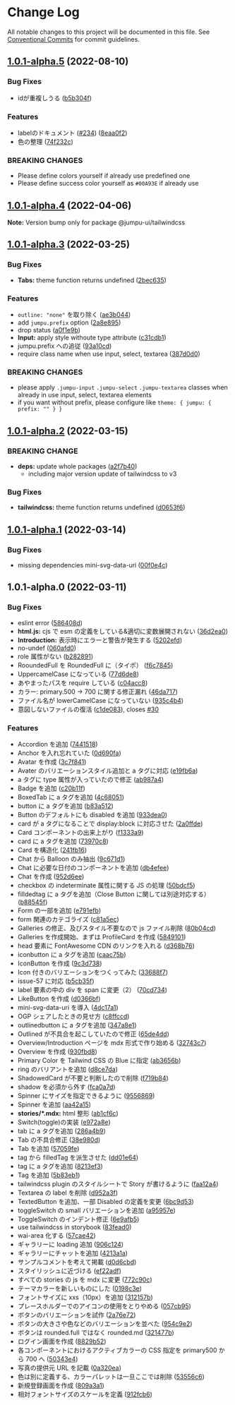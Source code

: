 # Change Log

All notable changes to this project will be documented in this file.
See [Conventional Commits](https://conventionalcommits.org) for commit guidelines.

## [1.0.1-alpha.5](https://github.com/tuqulore/jumpu-ui/compare/v1.0.1-alpha.4...v1.0.1-alpha.5) (2022-08-10)

### Bug Fixes

* idが重複しうる ([b5b304f](https://github.com/tuqulore/jumpu-ui/commit/b5b304febd15a4dcaebfa2854b2004976d85de43))

### Features

* labelのドキュメント ([#234](https://github.com/tuqulore/jumpu-ui/issues/234)) ([8eaa0f2](https://github.com/tuqulore/jumpu-ui/commit/8eaa0f2e75f33f9205498ec5db2483c6e72cdfe9))
* 色の整理 ([74f232c](https://github.com/tuqulore/jumpu-ui/commit/74f232c8f7adfe15e9fe90f77a5566e4c51e8e98))

### BREAKING CHANGES

* Please define colors yourself if already use predefined one
* Please define success color yourself as `#00A93E` if already use

## [1.0.1-alpha.4](https://github.com/tuqulore/jumpu-ui/compare/v1.0.1-alpha.3...v1.0.1-alpha.4) (2022-04-06)

**Note:** Version bump only for package @jumpu-ui/tailwindcss

## [1.0.1-alpha.3](https://github.com/tuqulore/jumpu-ui/compare/v1.0.1-alpha.1...v1.0.1-alpha.3) (2022-03-25)

### Bug Fixes

- **Tabs:** theme function returns undefined ([2bec635](https://github.com/tuqulore/jumpu-ui/commit/2bec63576f86ac9076bbda17fd0877ae663f1e10))

### Features

- `outline: "none"` を取り除く ([ae3b044](https://github.com/tuqulore/jumpu-ui/commit/ae3b0448b6993779439e59290e3ce3095e43bf0b))
- add `jumpu.prefix` option ([2a8e895](https://github.com/tuqulore/jumpu-ui/commit/2a8e8956ba7e394ff02a6fafe3d13d68c68e4de2))
- drop status ([a0f1e9b](https://github.com/tuqulore/jumpu-ui/commit/a0f1e9b49605b3d5751dbfbd5a54767ef11ee08c))
- **Input:** apply style withoute type attribute ([c31cdb1](https://github.com/tuqulore/jumpu-ui/commit/c31cdb130450f6a51fd0a2347c3d627c4c739afb))
- jumpu.prefix への追従 ([93a10cd](https://github.com/tuqulore/jumpu-ui/commit/93a10cd6f04ec4e4b15a7fbf7818a3d0c30a78bc))
- require class name when use input, select, textarea ([387d0d0](https://github.com/tuqulore/jumpu-ui/commit/387d0d01d5b8a39458a5f90de1fb5d01da4c45e0))

### BREAKING CHANGES

- please apply `.jumpu-input` `.jumpu-select` `.jumpu-textarea` classes when already in use input, select, textarea elements
- if you want without prefix, please configure like `theme: { jumpu: { prefix: "" } }`

## [1.0.1-alpha.2](https://github.com/tuqulore/jumpu-ui/compare/v1.0.1-alpha.1...v1.0.1-alpha.2) (2022-03-15)

### BREAKING CHANGE

- **deps:** update whole packages ([a2f7b40](https://github.com/tuqulore/jumpu-ui/commit/a2f7b404b5049f2b950a986209f6b407088ee1a1))
  - including major version update of tailwindcss to v3

### Bug Fixes

- **tailwindcss:** theme function returns undefined ([d0653f6](https://github.com/tuqulore/jumpu-ui/commit/d0653f620b98e342983fff7473d8921370ab93a3))

## [1.0.1-alpha.1](https://github.com/tuqulore/jumpu-ui/compare/v1.0.1-alpha.0...v1.0.1-alpha.1) (2022-03-14)

### Bug Fixes

- missing dependencies mini-svg-data-uri ([00f0e4c](https://github.com/tuqulore/jumpu-ui/commit/00f0e4cdba5a1abaebff76bdde4056133f493492))

## 1.0.1-alpha.0 (2022-03-11)

### Bug Fixes

- eslint error ([586408d](https://github.com/tuqulore/jumpu-ui/commit/586408d3e64f4181588cf1fbdaa560d867b78e36))
- **html.js:** cjs で esm の定義をしている&適切に変数展開されない ([36d2ea0](https://github.com/tuqulore/jumpu-ui/commit/36d2ea06b0ca1419aceddde798201ffad3b9388f))
- **Introduction:** 表示時にエラーと警告が発生する ([5202efd](https://github.com/tuqulore/jumpu-ui/commit/5202efd43c9dcfa5417c0011d23388ef8425aab2))
- no-undef ([060afd0](https://github.com/tuqulore/jumpu-ui/commit/060afd0536105c06225b3c1f04a92a31cdd45b37))
- role 属性がない ([b282891](https://github.com/tuqulore/jumpu-ui/commit/b282891926269b276fc1cb5911f037f508862607))
- RooundedFull を RoundedFull に（タイポ） ([f6c7845](https://github.com/tuqulore/jumpu-ui/commit/f6c7845c550f6b40dd42b9309fd5ce264f085283))
- UppercamelCase になっている ([77d6de8](https://github.com/tuqulore/jumpu-ui/commit/77d6de85f748bfdd52393f74794cb3be76f0afca))
- あやまったパスを require している ([c04acc8](https://github.com/tuqulore/jumpu-ui/commit/c04acc880ab86ffa451ac9d5079786deb47f67a0))
- カラー: primary.500 -> 700 に関する修正漏れ ([46da717](https://github.com/tuqulore/jumpu-ui/commit/46da7179e1f9054d26a911f8b2b47f1e7f2a5764))
- ファイル名が lowerCamelCase になっていない ([935c4b4](https://github.com/tuqulore/jumpu-ui/commit/935c4b4b4c8c6327259ed01ffd86e4ff762d9be6))
- 意図しないファイルの復活 ([c1de083](https://github.com/tuqulore/jumpu-ui/commit/c1de083a4d64f7e84f9c9b3f889806b89815ab9a)), closes [#30](https://github.com/tuqulore/jumpu-ui/issues/30)

### Features

- Accordion を追加 ([7441518](https://github.com/tuqulore/jumpu-ui/commit/7441518580b02cf4632ef160ae7cdd9476181522))
- Anchor を入れ忘れていた ([0d690fa](https://github.com/tuqulore/jumpu-ui/commit/0d690faff25018b109dbd53a8adc8b7d34d98eca))
- Avatar を作成 ([3c7f841](https://github.com/tuqulore/jumpu-ui/commit/3c7f841b61b34d29840842894572cd72a4f2647e))
- Avater のバリエーションスタイル追加と a タグに対応 ([e19fb6a](https://github.com/tuqulore/jumpu-ui/commit/e19fb6afdb6008ec1b6747010cb6be254e0d7810))
- a タグに type 属性が入っていたので修正 ([ab987a4](https://github.com/tuqulore/jumpu-ui/commit/ab987a44beee40736a28321bb0a9f351755db9ca))
- Badge を追加 ([c20b11f](https://github.com/tuqulore/jumpu-ui/commit/c20b11fac91ae8ab85126e58eec0a43115dc1d29))
- BoxedTab に a タグを追加 ([4c68051](https://github.com/tuqulore/jumpu-ui/commit/4c68051ce53d197c623e276500e9aa98670df4bd))
- button に a タグを追加 ([b83a512](https://github.com/tuqulore/jumpu-ui/commit/b83a51257a83d4d634331ec518da0de9f9e3e01a))
- Button のデフォルトにも disabled を追加 ([933dea0](https://github.com/tuqulore/jumpu-ui/commit/933dea0862e4d7e80f553e5ba8151a0b52b4b051))
- card が a タグになることで display:block に対応させた ([2a0ffde](https://github.com/tuqulore/jumpu-ui/commit/2a0ffde27e82c53f3c576fac929de5c13464369b))
- Card コンポーネントの出来上がり ([f1333a9](https://github.com/tuqulore/jumpu-ui/commit/f1333a9a20e1a323586adcd787d5ce4b38446824))
- card に a タグを追加 ([73970c8](https://github.com/tuqulore/jumpu-ui/commit/73970c85f0ce388ff397406d8b117278053b5516))
- Card を構造化 ([241fb16](https://github.com/tuqulore/jumpu-ui/commit/241fb164152938b183d7440d91a0318341092276))
- Chat から Balloon のみ抽出 ([9c671d1](https://github.com/tuqulore/jumpu-ui/commit/9c671d14fe9bf7c4b6fcaca3d60e6e68edc92496))
- Chat に必要な日付のコンポーネントを追加 ([db4efee](https://github.com/tuqulore/jumpu-ui/commit/db4efeec69c833201bfb4a7831f59eb1e07db8ee))
- Chat を作成 ([952d6ee](https://github.com/tuqulore/jumpu-ui/commit/952d6ee926668f003e507b2b921b8d4507a47ee0))
- checkbox の indeterminate 属性に関する JS の処理 ([50bdcf5](https://github.com/tuqulore/jumpu-ui/commit/50bdcf51e77a0d9ea0ef008d288a448e9a16dab2))
- filldedtag に a タグを追加（Close Button に関しては別途対応する） ([b88545f](https://github.com/tuqulore/jumpu-ui/commit/b88545ffb4d5210dfb4d82566c39bfd9feb78df0))
- Form の一部を追加 ([e791efb](https://github.com/tuqulore/jumpu-ui/commit/e791efb6a175955e0a90d4b6bb9077047d5a1e2f))
- form 関連のカテゴライズ ([c81a5ec](https://github.com/tuqulore/jumpu-ui/commit/c81a5ec5af9701e55a3a7b2141fdfc346fbe50c6))
- Galleries の修正、及びスタイル不要なので js ファイル削除 ([80b04cd](https://github.com/tuqulore/jumpu-ui/commit/80b04cdb7f900d2560a19028f1dff66607ae3876))
- Galleries を作成開始、まずは ProfileCard を作成 ([5849101](https://github.com/tuqulore/jumpu-ui/commit/5849101231ae587385716773fb632a3b73f4f65f))
- head 要素に FontAwesome CDN のリンクを入れる ([d368b76](https://github.com/tuqulore/jumpu-ui/commit/d368b7650fa73e1f344623b9cc71583b45012f3b))
- iconbutton に a タグを追加 ([caac75b](https://github.com/tuqulore/jumpu-ui/commit/caac75bea4ae9faaab5442cad61f140b3df29f95))
- IconButton を作成 ([9c3d738](https://github.com/tuqulore/jumpu-ui/commit/9c3d738d357092ffcd6662cc2f8c39b3f8cb5598))
- Icon 付きのバリエーションをつくってみた ([33688f7](https://github.com/tuqulore/jumpu-ui/commit/33688f7e539e311dfed78d3070c4e5dd7c463d22))
- issue-57 に対応 ([b5cb35f](https://github.com/tuqulore/jumpu-ui/commit/b5cb35f22a488e3c971e9f463871650e2976b8d0))
- label 要素の中の div を span に変更（2） ([70cd734](https://github.com/tuqulore/jumpu-ui/commit/70cd734ca0bfc934ecc3afce8f89d85ea0b3d79a))
- LikeButton を作成 ([d0366bf](https://github.com/tuqulore/jumpu-ui/commit/d0366bf608791a202cb3a69cb010f187ca3efb96))
- mini-svg-data-uri を導入 ([4dc17a1](https://github.com/tuqulore/jumpu-ui/commit/4dc17a17af6e21e6b5c81cdbba8948b73fa23f60))
- OGP シェアしたときの見せ方 ([c8ffccd](https://github.com/tuqulore/jumpu-ui/commit/c8ffccd686547d919252a198165ba9549bcba32a))
- outlinedbutton に a タグを追加 ([347a8e1](https://github.com/tuqulore/jumpu-ui/commit/347a8e13ae78558622d88e43f5742819839f7fac))
- Outlined が不具合を起こしていたので修正 ([65de4dd](https://github.com/tuqulore/jumpu-ui/commit/65de4dd984278380303f659c0034884c2feb6b14))
- Overview/Introduction ページを mdx 形式で作り始める ([32743c7](https://github.com/tuqulore/jumpu-ui/commit/32743c723fed5832e948978259b41ad8dc128cb3))
- Overview を作成 ([930fbd8](https://github.com/tuqulore/jumpu-ui/commit/930fbd8f86b52ffec893cca584ad195397105f7d))
- Primary Color を Tailwind CSS の Blue に指定 ([ab3656b](https://github.com/tuqulore/jumpu-ui/commit/ab3656ba79c7a9c188377cb3109cd903904dd336))
- ring のバリアントを追加 ([d8ce7da](https://github.com/tuqulore/jumpu-ui/commit/d8ce7da9a16a9d4141dead2b358b5d21b4fa7fe4))
- ShadowedCard が不要と判断したので削除 ([f719b84](https://github.com/tuqulore/jumpu-ui/commit/f719b84fd2e5e0617c568c1e47c86f0d1bf2f4ec))
- shadow を必須から外す ([fca0a7d](https://github.com/tuqulore/jumpu-ui/commit/fca0a7de597ca41a98a53d5f6cbd7e83c4f38044))
- Spinner にサイズを指定できるように ([9556869](https://github.com/tuqulore/jumpu-ui/commit/95568692f1332fd699c3b3a138847749f2a5718a))
- Spinner を追加 ([aa42a15](https://github.com/tuqulore/jumpu-ui/commit/aa42a152b47122f6aa80edb69196da1e7f09ac85))
- **stories/\*.mdx:** html 整形 ([ab1cf6c](https://github.com/tuqulore/jumpu-ui/commit/ab1cf6c13157d2d8709c11f31d6e15e3676a99b6))
- Switch(toggle)の実装 ([e972a8e](https://github.com/tuqulore/jumpu-ui/commit/e972a8ea02c61169018ef786feae6028f8302dff))
- tab に a タグを追加 ([286a4b9](https://github.com/tuqulore/jumpu-ui/commit/286a4b9abddb6134706ba0ae71be8c0228046de9))
- Tab の不具合修正 ([38e980d](https://github.com/tuqulore/jumpu-ui/commit/38e980de13f7520ebbace840330625cba0ca41f8))
- Tab を追加 ([57059fe](https://github.com/tuqulore/jumpu-ui/commit/57059fe946c939e64ef9a5acbb005916a38c7ba5))
- tag から filledTag を派生させた ([dd01e64](https://github.com/tuqulore/jumpu-ui/commit/dd01e649bccf40ac323359ac1edbb083a71979c5))
- tag に a タグを追加 ([8213ef3](https://github.com/tuqulore/jumpu-ui/commit/8213ef3ddb7b1285ed3fbb6100a13488e2c26221))
- Tag を追加 ([5b83eb1](https://github.com/tuqulore/jumpu-ui/commit/5b83eb18fc5d3266c380b05b7074a2065da16a52))
- tailwindcss plugin のスタイルシートで Story が書けるように ([faa12a4](https://github.com/tuqulore/jumpu-ui/commit/faa12a41fce9cd6c537f904c6fda1e7fd3598602))
- Textarea の label を削除 ([d952a3f](https://github.com/tuqulore/jumpu-ui/commit/d952a3faf60d7802db654c77895873fd48c184c9))
- TextedButton を追加、一部 Disabled の定義を変更 ([6bc9d53](https://github.com/tuqulore/jumpu-ui/commit/6bc9d53d1fd47cba921e53a41eefc12a79c3066a))
- toggleSwitch の small バリエーションを追加 ([a95957e](https://github.com/tuqulore/jumpu-ui/commit/a95957ea789817a250a1c9570f6a87cb977657d5))
- ToggleSwitch のインデント修正 ([6e9afb5](https://github.com/tuqulore/jumpu-ui/commit/6e9afb56994e97821234a34db8d972f3f6443f5e))
- use tailwindcss in storybook ([83fead0](https://github.com/tuqulore/jumpu-ui/commit/83fead0dca0fd76452bb993380dd2a5ae72f0cc4))
- wai-area 化する ([57cae42](https://github.com/tuqulore/jumpu-ui/commit/57cae420dc2c1c97cc7e82601a392317c68be036))
- ギャラリーに loading 追加 ([906c124](https://github.com/tuqulore/jumpu-ui/commit/906c1248d0ff6fff748ce961062ee87bc78931af))
- ギャラリーにチャットを追加 ([4213a1a](https://github.com/tuqulore/jumpu-ui/commit/4213a1a674b5d2b07f960cd30bf9ff5de4c3dc82))
- サンプルコメントを考えて掲載 ([d0d6cbd](https://github.com/tuqulore/jumpu-ui/commit/d0d6cbd3f0ed207bffb8fa7925b203f7785c9253))
- スタイリッシュに近づける ([ef22adf](https://github.com/tuqulore/jumpu-ui/commit/ef22adf829a20240d0b5d5061d95a8bf2ee5913c))
- すべての stories の js を mdx に変更 ([772c90c](https://github.com/tuqulore/jumpu-ui/commit/772c90c3faa53639f996236549fc607755d15a04))
- テーマカラーを新しいものにした ([0198c3e](https://github.com/tuqulore/jumpu-ui/commit/0198c3edb66335c821abec3768a8b7fb903d620e))
- フォントサイズに xxs（10px）を追加 ([312157b](https://github.com/tuqulore/jumpu-ui/commit/312157b8e894e5e7e1ddd3fc696e1c8024171403))
- プレースホルダーでのアイコンの使用をとりやめる ([057cb95](https://github.com/tuqulore/jumpu-ui/commit/057cb95fe740d8a9f680dbec3a130f6d49d59337))
- ボタンのバリエーションを試作 ([2a76e72](https://github.com/tuqulore/jumpu-ui/commit/2a76e72782a3d4058fafe1950ff17e647f63d7b3))
- ボタンの大きさや色などのバリエーションを並べた ([954c9e2](https://github.com/tuqulore/jumpu-ui/commit/954c9e210fbb28eba5fbd28a5861397b4b083b07))
- ボタンは rounded.full ではなく rounded.md ([321477b](https://github.com/tuqulore/jumpu-ui/commit/321477b4f590a59d07dbd8fc51cc545f3bbf3507))
- ログイン画面を作成 ([8829b52](https://github.com/tuqulore/jumpu-ui/commit/8829b52456713f4e51e28169b887f637d984760d))
- 各コンポーネントにおけるアクティブカラーの CSS 指定を primary500 から 700 へ ([50343e4](https://github.com/tuqulore/jumpu-ui/commit/50343e4b774ab8962087a5ba4fffa6b3bf7ec68e))
- 写真の提供元 URL を記載 ([0a320ea](https://github.com/tuqulore/jumpu-ui/commit/0a320ea5ff3320f3f78a42e8f401b536fec9a4a7))
- 色は別に定義する、カラーパレットは一旦ここでは削除 ([53556c6](https://github.com/tuqulore/jumpu-ui/commit/53556c674dea8f1359843c8957ad38f9c1bf9a74))
- 新規登録画面を作成 ([809a3a1](https://github.com/tuqulore/jumpu-ui/commit/809a3a1f425d17fcab42b10f4972d285fd749a54))
- 相対フォントサイズのスケールを定義 ([912fcb6](https://github.com/tuqulore/jumpu-ui/commit/912fcb6304cfee233c20d085d972d0fa5513ae25))
